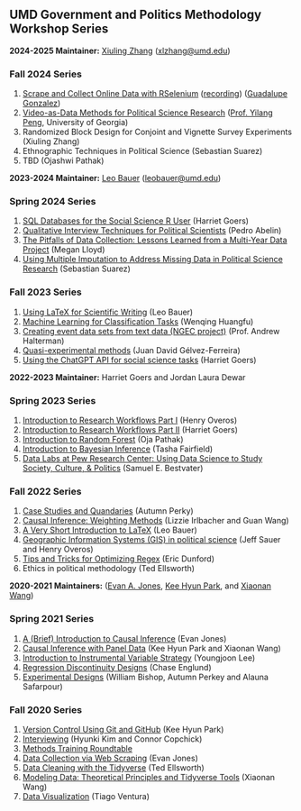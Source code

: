 ## UMD Government and Politics Methodology Workshop Series

__2024-2025 Maintainer:__ [Xiuling Zhang](https://github.com/xlzhang95) (xlzhang@umd.edu)
### Fall 2024 Series
1. [Scrape and Collect Online Data with RSelenium](https://github.com/guadag12/selenium-r-workshop) ([recording](https://umd.box.com/s/zeoo9y18f5n9wvfvi7wfa3x3y737ixbf)) ([Guadalupe Gonzalez](https://github.com/guadag12))
2. [Video-as-Data Methods for Political Science Research](https://github.com/gsa-gvpt/gvpt-methods/tree/8c1c41c7f7311c3d640a15ca468132dcaab7e4e4/videodata) ([Prof. Yilang Peng](https://github.com/yilangpeng), University of Georgia)
3. Randomized Block Design for Conjoint and Vignette Survey Experiments (Xiuling Zhang)
4. Ethnographic Techniques in Political Science (Sebastian Suarez)
5. TBD (Ojashwi Pathak)

__2023-2024 Maintainer:__ [Leo Bauer](https://leo-bauer.com/) (leobauer@umd.edu)
### Spring 2024 Series
1. [SQL Databases for the Social Science R User](https://github.com/gsa-gvpt/gvpt-methods/tree/master/sqlforsocialsciences) (Harriet Goers)
2. [Qualitative Interview Techniques for Political Scientists](https://github.com/gsa-gvpt/gvpt-methods/tree/master/interviews_new) (Pedro Abelin)
3. [The Pitfalls of Data Collection: Lessons Learned from a Multi-Year Data Project](https://github.com/gsa-gvpt/gvpt-methods/tree/master/datacollection) (Megan Lloyd)
4. [Using Multiple Imputation to Address Missing Data in Political Science Research](https://github.com/gsa-gvpt/gvpt-methods/tree/master/multipleimputation) (Sebastian Suarez)
  
### Fall 2023 Series
1. [Using LaTeX for Scientific Writing](https://github.com/gsa-gvpt/gvpt-methods/tree/master/introLaTeX) (Leo Bauer)
2. [Machine Learning for Classification Tasks](https://github.com/gsa-gvpt/gvpt-methods/tree/master/knnclassification) (Wenqing Huangfu)
3. [Creating event data sets from text data (NGEC project)](https://github.com/gsa-gvpt/gvpt-methods/tree/master/eventdata) (Prof. Andrew Halterman)
4. [Quasi-experimental methods](https://github.com/gsa-gvpt/gvpt-methods/tree/master/quasiexperiments) (Juan David Gélvez-Ferreira)
5. [Using the ChatGPT API for social science tasks](https://github.com/gsa-gvpt/gvpt-methods/tree/master/usinggpt) (Harriet Goers)

__2022-2023 Maintainer:__  Harriet Goers and Jordan Laura Dewar 
### Spring 2023 Series
1. [Introduction to Research Workflows Part I](https://github.com/gsa-gvpt/gvpt-methods/tree/master/workflow1) (Henry Overos)
2. [Introduction to Research Workflows Part II](https://github.com/gsa-gvpt/gvpt-methods/tree/master/workflow2) (Harriet Goers)
3. [Introduction to Random Forest](https://github.com/gsa-gvpt/gvpt-methods/tree/master/randomforest) (Oja Pathak)
4. [Introduction to Bayesian Inference](https://github.com/gsa-gvpt/gvpt-methods/tree/master/bayesianinference) (Tasha Fairfield)
5. [Data Labs at Pew Research Center: Using Data Science to Study Society, Culture, & Politics](https://github.com/gsa-gvpt/gvpt-methods/tree/master/pew) (Samuel E. Bestvater)

### Fall 2022 Series
1. [Case Studies and Quandaries](https://github.com/gsa-gvpt/gvpt-methods/tree/master/casestudies) (Autumn Perky)
2. [Causal Inference: Weighting Methods](https://github.com/gsa-gvpt/gvpt-methods/tree/master/weighting) (Lizzie Irlbacher and Guan Wang)
3. [A Very Short Introduction to LaTeX](https://github.com/gsa-gvpt/gvpt-methods/tree/master/introLaTeX) (Leo Bauer)
4. [Geographic Information Systems (GIS) in political science](https://github.com/gsa-gvpt/gvpt-methods/tree/master/introgis) (Jeff Sauer and Henry Overos)
5. [Tips and Tricks for Optimizing Regex](https://github.com/gsa-gvpt/gvpt-methods/tree/master/regex) (Eric Dunford)
6. Ethics in political methodology (Ted Ellsworth)

__2020-2021 Maintainers:__ ([Evan A. Jones](https://github.com/EandrewJones), [Kee Hyun Park](https://github.com/keehyunpark), and [Xiaonan Wang](https://github.com/Xiaonan21))

### Spring 2021 Series

1. [A (Brief) Introduction to Causal Inference](https://github.com/gsa-gvpt/gvpt-methods/tree/master/CI_intro) (Evan Jones)
2. [Causal Inference with Panel Data](https://github.com/gsa-gvpt/gvpt-methods/tree/master/paneldata) (Kee Hyun Park and Xiaonan Wang)
3. [Introduction to Instrumental Variable Strategy](https://github.com/gsa-gvpt/gvpt-methods/tree/master/instrumentalvariables) (Youngjoon Lee)
4. [Regression Discontinuity Designs](https://github.com/gsa-gvpt/gvpt-methods/tree/master/regressiondiscontinuity) (Chase Englund)
5. [Experimental Designs](https://github.com/gsa-gvpt/gvpt-methods/tree/master/experiments) (William Bishop, Autumn Perkey and Alauna Safarpour)

### Fall 2020 Series

1. [Version Control Using Git and GitHub](https://github.com/EandrewJones/gvpt-methods/tree/master/versioncontrol) (Kee Hyun Park)
2. [Interviewing](https://github.com/gsa-gvpt/gvpt-methods/tree/master/interviews/) (Hyunki Kim and Connor Copchick)
3. [Methods Training Roundtable](https://github.com/gsa-gvpt/gvpt-methods/tree/master/roundtable/)
4. [Data Collection via Web Scraping](https://github.com/gsa-gvpt/gvpt-methods/tree/master/webscraping) (Evan Jones)
5. [Data Cleaning with the Tidyverse](https://github.com/gsa-gvpt/gvpt-methods/tree/master/datacleaning) (Ted Ellsworth)
6. [Modeling Data: Theoretical Principles and Tidyverse Tools](https://github.com/gsa-gvpt/gvpt-methods/tree/master/modeling) (Xiaonan Wang)
7. [Data Visualization](https://github.com/gsa-gvpt/gvpt-methods/tree/master/datavisualization) (Tiago Ventura)
